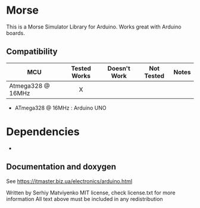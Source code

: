 # Morse
This is a Morse Simulator Library for Arduino.
Works great with Arduino boards.

## Compatibility

MCU                | Tested Works | Doesn't Work | Not Tested  | Notes
------------------ | :----------: | :----------: | :---------: | -----
Atmega328 @ 16MHz  |      X       |             |            |


  * ATmega328 @ 16MHz : Arduino UNO

<!-- END COMPATIBILITY TABLE -->

# Dependencies
 * 

## Documentation and doxygen
See https://itmaster.biz.ua/electronics/arduino.html

Written by Serhiy Matviyenko
MIT license, check license.txt for more information
All text above must be included in any redistribution

